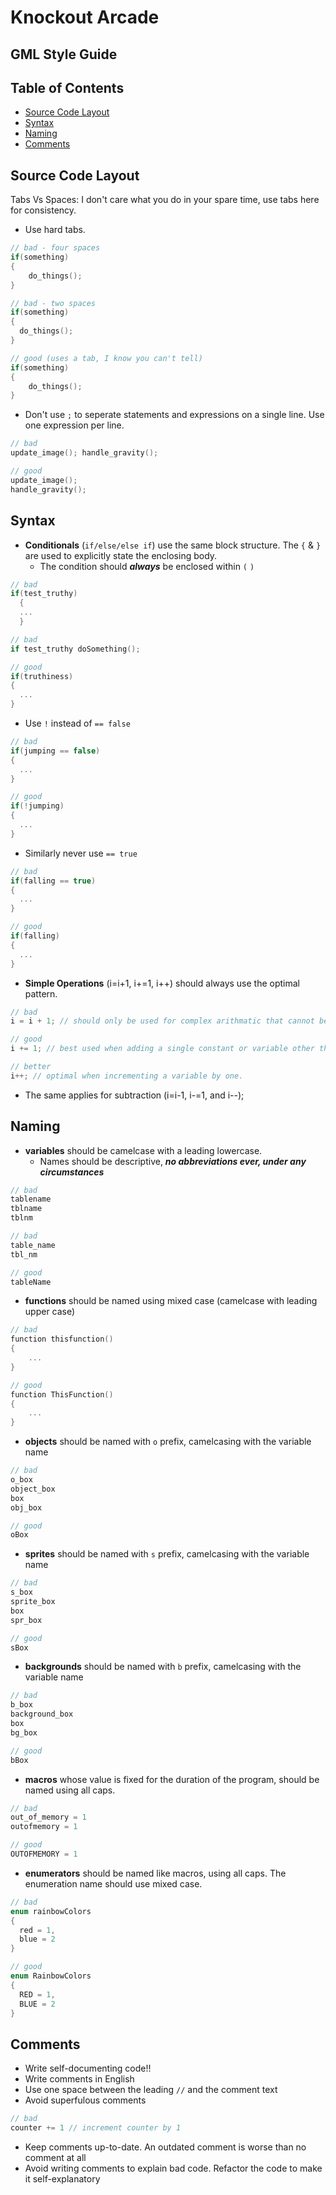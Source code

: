 # Knockout Arcade

## GML Style Guide

## Table of Contents
* [Source Code Layout](#source-code-layout)
* [Syntax](#syntax)
* [Naming](#naming)
* [Comments](#comments)

## Source Code Layout
Tabs Vs Spaces: I don't care what you do in your spare time, use tabs here for consistency.
* Use hard tabs.
```c
// bad - four spaces
if(something)
{
    do_things();
}

// bad - two spaces
if(something)
{
  do_things();
}

// good (uses a tab, I know you can't tell)
if(something)
{
    do_things();
}
```

* Don't use `;` to seperate statements and expressions on a single line. Use one expression per line.
```c
// bad
update_image(); handle_gravity();

// good
update_image();
handle_gravity();
```

## Syntax
* **Conditionals** (`if/else/else if`) use the same block structure. The `{` & `}`  are used to explicitly state the enclosing body.
  * The condition should ***always*** be enclosed within `(` `)`
```c
// bad
if(test_truthy)
  {
  ...
  }

// bad
if test_truthy doSomething();

// good
if(truthiness)
{
  ...
}
```
* Use `!` instead of `== false`
```c
// bad
if(jumping == false)
{
  ...
}

// good
if(!jumping)
{
  ...
}
```
* Similarly never use `== true`
```c
// bad
if(falling == true)
{
  ...
}

// good
if(falling)
{
  ...
}
```

* **Simple Operations** (i=i+1, i+=1, i++) should always use the optimal pattern.
```c
// bad
i = i + 1; // should only be used for complex arithmatic that cannot be reduced to a more efficient pattern.

// good
i += 1; // best used when adding a single constant or variable other than 1 

// better
i++; // optimal when incrementing a variable by one.
```
* The same applies for subtraction (i=i-1, i-=1, and i--);

## Naming
* **variables** should be camelcase with a leading lowercase.
  * Names should be descriptive, ***no abbreviations ever, under any circumstances***
```c
// bad
tablename
tblname
tblnm

// bad
table_name
tbl_nm

// good
tableName
```

* **functions** should be named using mixed case (camelcase with leading upper case)
```c
// bad
function thisfunction()
{
    ...
}

// good
function ThisFunction()
{
    ...
}
```

* **objects** should be named with `o` prefix, camelcasing with the variable name
```c
// bad
o_box
object_box
box
obj_box

// good
oBox
```

* **sprites** should be named with `s` prefix, camelcasing with the variable name
```c
// bad
s_box
sprite_box
box
spr_box

// good
sBox
```

* **backgrounds** should be named with `b` prefix, camelcasing with the variable name
```c
// bad
b_box
background_box
box
bg_box

// good
bBox
```


* **macros** whose value is fixed for the duration of the program, should be named using all caps.
```c
// bad
out_of_memory = 1
outofmemory = 1

// good
OUTOFMEMORY = 1
```

* **enumerators** should be named like macros, using all caps. The enumeration name should use mixed case. 
```c
// bad
enum rainbowColors
{
  red = 1,
  blue = 2
}

// good
enum RainbowColors
{
  RED = 1,
  BLUE = 2
}
```

## Comments

* Write self-documenting code!!
* Write comments in English
* Use one space between the leading `//` and the comment text
* Avoid superfulous comments
```c
// bad
counter += 1 // increment counter by 1
```
* Keep comments up-to-date. An outdated comment is worse than no comment at all
* Avoid writing comments to explain bad code. Refactor the code to make it self-explanatory